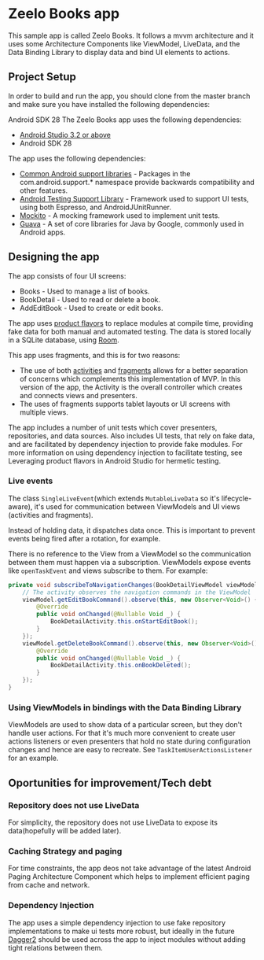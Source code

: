 # Zeelo Books app

This sample app is called Zeelo Books. It follows a mvvm architecture and it uses some Architecture Components like ViewModel, LiveData, and the Data Binding Library to display data and bind UI elements to actions.

## Project Setup

In order to build and run the app, you should clone from the master branch and make sure you have installed the following dependencies:


Android SDK 28
The Zeelo Books app uses the following dependencies:

* [Android Studio 3.2 or above](https://developer.android.com/studio/preview/)
* Android SDK 28

The app uses the following dependencies:

* [Common Android support libraries](https://developer.android.com/topic/libraries/support-library/index.html) -  Packages in the com.android.support.* namespace provide backwards compatibility and other features.
* [Android Testing Support Library](https://developer.android.com/topic/libraries/testing-support-library/index.html) -  Framework used to support UI tests, using both Espresso, and AndroidJUnitRunner.
* [Mockito](http://site.mockito.org/) - A mocking framework used to implement unit tests.
* [Guava](https://github.com/google/guava) - A set of core libraries for Java by Google, commonly used in Android apps.

## Designing the app

The app consists of four UI screens:

* Books - Used to manage a list of books.
* BookDetail - Used to read or delete a book.
* AddEditBook - Used to create or edit books.

The app uses [product flavors](https://developer.android.com/studio/build/build-variants.html) to replace modules at compile time, providing fake data for both manual and automated testing.
The data is stored locally in a SQLite database, using [Room](https://developer.android.com/topic/libraries/architecture/room.html).

This app uses fragments, and this is for two reasons:

* The use of both [activities](https://developer.android.com/guide/components/activities/index.html) and [fragments](https://developer.android.com/guide/components/fragments.html) allows for a better separation of concerns which complements this implementation of MVP. In this version of the app, the Activity is the overall controller which creates and connects views and presenters.
* The uses of fragments supports tablet layouts or UI screens with multiple views.

The app includes a number of unit tests which cover presenters, repositories, and data sources. Also includes UI tests, that rely on fake data, and are facilitated by dependency injection to provide fake modules. For more information on using dependency injection to facilitate testing, see Leveraging product flavors in Android Studio for hermetic testing.

### Live events

The class `SingleLiveEvent`(which extends `MutableLiveData` so it's lifecycle-aware), it's used for communication between ViewModels and UI views (activities and fragments).

Instead of holding data, it dispatches data once. This is important to prevent events being fired after a rotation, for example.

There is no reference to the View from a ViewModel so the communication between them must happen via a subscription. ViewModels expose
events like `openTaskEvent` and views subscribe to them. For example:

```java
private void subscribeToNavigationChanges(BookDetailViewModel viewModel) {
    // The activity observes the navigation commands in the ViewModel
    viewModel.getEditBookCommand().observe(this, new Observer<Void>() {
        @Override
        public void onChanged(@Nullable Void _) {
            BookDetailActivity.this.onStartEditBook();
        }
    });
    viewModel.getDeleteBookCommand().observe(this, new Observer<Void>() {
        @Override
        public void onChanged(@Nullable Void _) {
            BookDetailActivity.this.onBookDeleted();
        }
    });
}
```
### Using ViewModels in bindings with the Data Binding Library
ViewModels are used to show data of a particular screen, but they don't handle user actions. For that it's much more convenient to create user actions listeners or even presenters
that hold no state during configuration changes and hence are easy to recreate. See `TaskItemUserActionsListener` for an example.

## Oportunities for improvement/Tech debt

### Repository does not use LiveData
For simplicity, the repository does not use LiveData to expose its data(hopefully will be added later).

### Caching Strategy and paging
For time constraints, the app deos not take advantage of the latest Android Paging Architecture Component which helps to implement efficient paging from cache and network.

### Dependency Injection
The app uses a simple dependency injection to use fake repository implementations to make ui tests more robust, but ideally in the future [Dagger2](https://github.com/google/dagger) should be used across the app to inject modules without adding tight relations between them.
